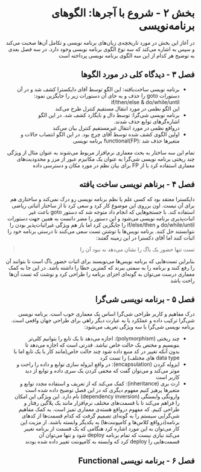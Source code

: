 <div dir="rtl">
  
# بخش ۲ - شروع با آجرها: الگوهای برنامه‌نویسی</br>
در آغاز این بخش در مورد تاریخچه‌ی زبان‌‌های برنامه نویسی و تکامل آن‌ها صحبت می‌کند و  سپس به اشاره می‌کند که سه نوع الگوی برنامه‌ نویسی وجود دارد. در سه فصل بعدی به توضیح هر کدام از این سه الگوی برنامه نویسی پرداخته است

## فصل ۳ - دیدگاه کلی در مورد الگوها
-  برنامه نویسی ساخت‌یافته: این الگو توسط آقای دایکسترا کشف شد و در آن دستورات goto را حذف و به حای آن دستورات زیر را جایگزین نمود:
  if/then/else & do/while/until</br>
  این الگو نظمی در مورد انتقال مستقیم کنترل طرح می‌کند
- برنامه نویسی شی‌گرا: توسط دال و نایگارد کشف شد. در این الگو اشاره‌گرهای توابع حذف شدند.</br>
  درواقع نظمی در مورد انتقال غیرمستقیم کنترل بیان می‌کند
- اولین الگوی کشف شده توسط آقای چرچ بود. در این الگو انتصاب حالات و متغیرها حذف شد :(FP)functional برنامه نویسی 

تمام این سه ساختار به بحث معماری نرم‌افزار مربوط می‌شوند به عنوان مثال از ویژگی چند ریختی برنامه نویسی شی‌گرا به عنوان یک مکانیزم عبور از مرز و محدودیت‌های معماری استفاده کرد یا از FP برای بیان نظم در مورد مکان و دسترسی داده 

## فصل ۴ - برناهم نویسی ساخت یافته
دایکسترا معتقد بود که کسی علم یا نظم برنامه نویسی رو درک نمی‌کند و ساختاری هم برای آن نیست. اون برروی این موضوع کار کرد و سعی کرد تا از ساختار اثباتی ریاضی استفاده کند. با جستجوهایی که انجام داد متوجه شد که دستور goto باعث غیر اثبات‌پذیری برنامه نویسی می‌شود و این دستور را مضر دانست به همین جهت دستورات do/while/until و if/else/then را جایگزین کرد اما باز هم ویژگی غیراثبات‌پذیر بودن را نتوانستند حل کنند.
برنامه نویس‌ها با توشتن تست سعی می‌کنند تا درستی برنامه خود را اثبات کنند اما آقای دکسترا در این زمینه گفتند:

> تست تنها حضور یک باگ را نشان می‌دهد نه نبود آن را</br>

بنابراین تست‌هایی که برنامه نویس‌ها می‌نویسند برای اثبات حضور باگ است تا بتوانند آن را رفع کنند و برنامه را به سمتی ببرند که کمترین خطا را داشته باشد.
در این جا به کمک معماری درست می‌توان به گونه‌ای اجزای برنامه را طراحی کرد و نوشت که تست آن‌ها راحت باشد

## فصل ۵ - برنامه نویسی شی‌گرا
درک مفاهیم و کاربر طراحی شی‌گرا اساس یک معماری خوب است. برنامه نویسی شی‌گرا ترکیب داده و عملکرد یا به عبارت دیگر راهی برای طراحی جهان واقعی است. برنامه نویسی شی‌گرا با سه ویژگی تعریف می‌شود:
 - چند ریختی (polymorphism): اجازه می‌دهد تا یک تابع را بتوانیم کلی‌تر بنویسیم و مختص یک حالت خاص نباشد. قدرتی است که اجازه می‌دهد تا بدون آنکه تغییر در کد منبع داده شود چند حالت خاص(مانند کار با یک تابع اما با data type های مختلف) را تست کرد 
 - ایزوله کردن (encapsulation): در واقع ایزوله سازی توابع و داده را راحت و موثر می‌کند و می‌توان گفت که مخفی کردن یک سری داده و توابع از دید کاربر است
 - ارث بری (inheritance): کمک می‌کند که از تعریف و استفاده مجدد توابع و متغیرها پرهیز کنیم
مفهوم دیگری که در این فصل توضیح داده شده است وارونگی وابستگی (dependency inversion) نام دارد. این ویژگی این امکان را فراهم می‌کند تا با قسمت‌های مختلف نرم‌افزار مانند یک پلاگین رفتار و طراحی کنیم. که مفهوم درواقع هسته‌ی معماری تمیز است.
به کمک مفاهیم شی‌گرایی سیستم را به گونه‌ای تصمیم گرفت که کدام قسمت‌ها از کدهای برنامه(درواقع کلاس‌ها و کامپوننت‌ها) به یکدیگر وابسته باشند. از مزیت این کار می‌توان به این مورد اشاره کرد هنگامی که یک قسمت از برنامه تغییر می‌کند نیازی نیست که تمام برنامه deploy شود و تنها می‌توان آن قسمت‌هایی را deploy کرد که وابسته به کامپوننت تغییر داده شده بودند

## فصل ۶ - برنامه نویسی Functional

 
</div>
